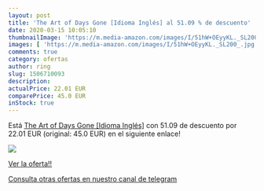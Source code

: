 ```yaml
---
layout: post
title: 'The Art of Days Gone [Idioma Inglés] al 51.09 % de descuento'
date: 2020-03-15 10:05:10
thumbnailImage: 'https://m.media-amazon.com/images/I/51hW+OEyyKL._SL200_.jpg'
images: [ 'https://m.media-amazon.com/images/I/51hW+OEyyKL._SL200_.jpg' ]
comments: true
category: ofertas
author: ring
slug: 1506710093
description:
actualPrice: 22.01 EUR
comparePrice: 45.0 EUR
inStock: true
---
```


Está [The Art of Days Gone [Idioma Inglés]](https://www.amazon.com/dp/1506710093/?tag=redken08-20) con 51.09 de descuento por 22.01 EUR (original: 45.0 EUR) en el siguiente enlace!

[![](https://m.media-amazon.com/images/I/51hW+OEyyKL._SL200_.jpg)](https://www.amazon.com/dp/1506710093/?tag=redken08-20)

[Ver la oferta!!](https://www.amazon.com/dp/1506710093/?tag=redken08-20)

[Consulta otras ofertas en nuestro canal de telegram](https://t.me/s/ofertas25)
